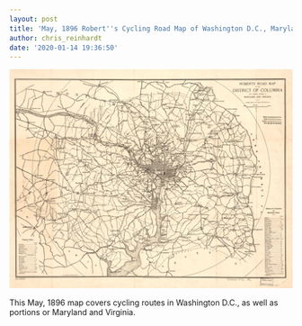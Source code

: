 ```yaml
---
layout: post
title: 'May, 1896 Robert''s Cycling Road Map of Washington D.C., Maryland & Virginia'
author: chris_reinhardt
date: '2020-01-14 19:36:50'
---
```

[![May 1896 Washington D.C. Cycling Map](/assets/img/uploads/washington-dc-may-1896-roberts-road-map.jpg "May 1896 washington D.C. Cycling Map")](/assets/img/uploads/washington-dc-may-1896-roberts-road-map.jp2)

This May, 1896 map covers cycling routes in Washington D.C., as well as portions or Maryland and Virginia.

<!--more>

I first found this map at the great ['From Wheels to Bikes'](http://wheelbike.blogspot.com/2016/01/1896-bicycle-map-for-dc-and-area.html) blog, which has a lot of excellent historical cycling content. They also link to the Library of Congress listing for the map, which you [can find here](http://lccn.loc.gov/88693356). You eventually lands on [this page](https://www.loc.gov/resource/g3851p.ct004805/), which will let you download a high-res jp2 version that prints at about 100"x77" at 300dpi.

As 'From Wheels to Bikes' points out, [there was a similar, but not identical map](http://wheelbike.blogspot.com/2011/03/1896-map-of-washington-bicycle-tours.html) that was published in the Washington Times in May of 1896.

Interestingly, the 'Roberts' map was published in May of 1896, which is the same month the Portland, OR map that inspired this site was published. Coincidence, or was there a larger effort to get out cycling information? If you know anything, [send me a note](/about).
